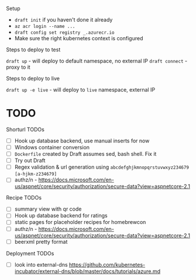 Setup
- `draft init` if you haven't done it already
- `az acr login --name ...`
- `draft config set registry _.azurecr.io`
- Make sure the right kubernetes context is configured


Steps to deploy to test

`draft up` - will deploy to default namespace, no external IP
`draft connect` - proxy to it


Steps to deploy to live

`draft up -e live` - will deploy to `live` namespace, external IP


TODO
=======
Shorturl TODOs

- [ ] Hook up database backend, use manual inserts for now
- [ ]  Windows container conversion
  - [ ] `Dockerfile` created by Draft assumes sed, bash shell. Fix it
  - [ ] Try out Draft
- [ ] Regex validation & url generation using `abcdefghjkmnopqrstuvwxyz234679` `[a-hjkm-z234679]`
- [ ] authz/n - https://docs.microsoft.com/en-us/aspnet/core/security/authorization/secure-data?view=aspnetcore-2.1

Recipe TODOs

- [ ] summary view with qr code
- [ ] Hook up database backend for ratings
- [ ] static pages for placeholder recipes for homebrewcon
- [ ] authz/n - https://docs.microsoft.com/en-us/aspnet/core/security/authorization/secure-data?view=aspnetcore-2.1
- [ ] beerxml pretty format

Deployment TODOs

- [ ] look into external-dns https://github.com/kubernetes-incubator/external-dns/blob/master/docs/tutorials/azure.md
